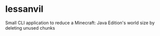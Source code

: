 # lessanvil
Small CLI application to reduce a Minecraft: Java Edition's world size by deleting unused chunks
